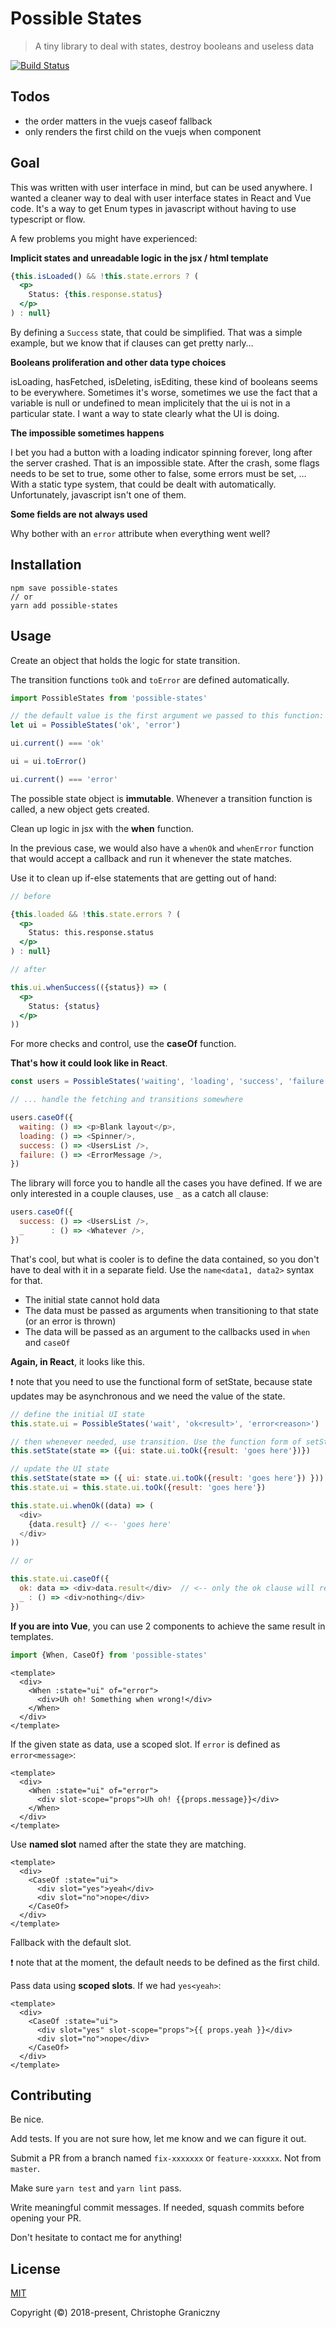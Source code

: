 # Possible States

> A tiny library to deal with states, destroy booleans and useless data

[![Build Status](https://travis-ci.org/krzystof/possible-states.svg?branch=master)](https://travis-ci.org/krzystof/possible-states)


## Todos
- the order matters in the vuejs caseof fallback
- only renders the first child on the vuejs when component


## Goal

This was written with user interface in mind, but can be used anywhere.
I wanted a cleaner way to deal with user interface states in React and
Vue code. It's a way to get Enum types in javascript without having to
use typescript or flow.

A few problems you might have experienced:

**Implicit states and unreadable logic in the jsx / html template**

```jsx
{this.isLoaded() && !this.state.errors ? (
  <p>
    Status: {this.response.status}
  </p>
) : null}
```

By defining a `Success` state, that could be simplified.
That was a simple example, but we know that if clauses can get pretty
narly…


**Booleans proliferation and other data type choices**

isLoading, hasFetched, isDeleting, isEditing, these kind of booleans
seems to be everywhere. Sometimes it's worse, sometimes we use the fact
that a variable is null or undefined to mean implicitely that the ui is
not in a particular state.
I want a way to state clearly what the UI is doing.


**The impossible sometimes happens**

I bet you had a button with a loading indicator spinning forever, long
after the server crashed. That is an impossible state. After the crash,
some flags needs to be set to true, some other to false, some errors
must be set, … With a static type system, that could be dealt with
automatically.
Unfortunately, javascript isn't one of them.


**Some fields are not always used**

Why bother with an `error` attribute when everything went well?


## Installation

```
npm save possible-states
// or
yarn add possible-states
```

## Usage

Create an object that holds the logic for state transition.

The transition functions `toOk` and `toError` are defined automatically.

```js
import PossibleStates from 'possible-states'

// the default value is the first argument we passed to this function:
let ui = PossibleStates('ok', 'error')

ui.current() === 'ok'

ui = ui.toError()

ui.current() === 'error'
```

The possible state object is **immutable**. Whenever a transition function
is called, a new object gets created.

Clean up logic in jsx with the **when** function.

In the previous case, we would also have a `whenOk` and `whenError`
function that would accept a callback and run it whenever the state
matches.

Use it to clean up if-else statements that are getting out of hand:

```jsx
// before

{this.loaded && !this.state.errors ? (
  <p>
    Status: this.response.status
  </p>
) : null}

// after

this.ui.whenSuccess(({status}) => (
  <p>
    Status: {status}
  </p>
))
```

For more checks and control, use the **caseOf** function.

**That's how it could look like in React**.

```js
const users = PossibleStates('waiting', 'loading', 'success', 'failure')

// ... handle the fetching and transitions somewhere

users.caseOf({
  waiting: () => <p>Blank layout</p>,
  loading: () => <Spinner/>,
  success: () => <UsersList />,
  failure: () => <ErrorMessage />,
})
```

The library will force you to handle all the cases you have defined.
If we are only interested in a couple clauses, use `_` as a catch all clause:

```js
users.caseOf({
  success: () => <UsersList />,
  _      : () => <Whatever />,
})
```

That's cool, but what is cooler is to define the data contained, so you don't have to deal with
it in a separate field.
Use the `name<data1, data2>` syntax for that.

- The initial state cannot hold data
- The data must be passed as arguments when transitioning to that state (or an error is thrown)
- The data will be passed as an argument to the callbacks used in `when` and `caseOf`

**Again, in React**, it looks like this.

:exclamation: note that you need to use the functional form of setState,
because state updates may be asynchronous and we need the value of the
state.

```js
// define the initial UI state
this.state.ui = PossibleStates('wait', 'ok<result>', 'error<reason>')

// then whenever needed, use transition. Use the function form of setState.
this.setState(state => ({ui: state.ui.toOk({result: 'goes here'})})

// update the UI state
this.setState(state => ({ ui: state.ui.toOk({result: 'goes here'}) }))
this.state.ui = this.state.ui.toOk({result: 'goes here'})

this.state.ui.whenOk((data) => (
  <div>
    {data.result} // <-- 'goes here'
  </div>
))

// or

this.state.ui.caseOf({
  ok: data => <div>data.result</div>  // <-- only the ok clause will receive the data as an argument
  _ : () => <div>nothing</div>
})
```


**If you are into Vue**, you can use 2 components to achieve the same result in templates.

```js
import {When, CaseOf} from 'possible-states'
```

**<When/>**

```vue
<template>
  <div>
    <When :state="ui" of="error">
      <div>Uh oh! Something when wrong!</div>
    </When>
  </div>
</template>
```

If the given state as data, use a scoped slot. If `error` is defined as `error<message>`:

```vue
<template>
  <div>
    <When :state="ui" of="error">
      <div slot-scope="props">Uh oh! {{props.message}}</div>
    </When>
  </div>
</template>
```

**<CaseOf/>**

Use **named slot** named after the state they are matching.

```vue
<template>
  <div>
    <CaseOf :state="ui">
      <div slot="yes">yeah</div>
      <div slot="no">nope</div>
    </CaseOf>
  </div>
</template>
```

Fallback with the default slot.

:exclamation: note that at the moment, the default needs to be defined as the first child.

Pass data using **scoped slots**. If we had `yes<yeah>`:

```vue
<template>
  <div>
    <CaseOf :state="ui">
      <div slot="yes" slot-scope="props">{{ props.yeah }}</div>
      <div slot="no">nope</div>
    </CaseOf>
  </div>
</template>
```


## Contributing

Be nice.

Add tests. If you are not sure how, let me know and we can figure it out.

Submit a PR from a branch named `fix-xxxxxxx` or `feature-xxxxxx`. Not from `master`.

Make sure `yarn test` and `yarn lint` pass.

Write meaningful commit messages. If needed, squash commits before opening your PR.

Don't hesitate to contact me for anything!


## License

[MIT](http://opensource.org/licenses/MIT)

Copyright (©) 2018-present, Christophe Graniczny
